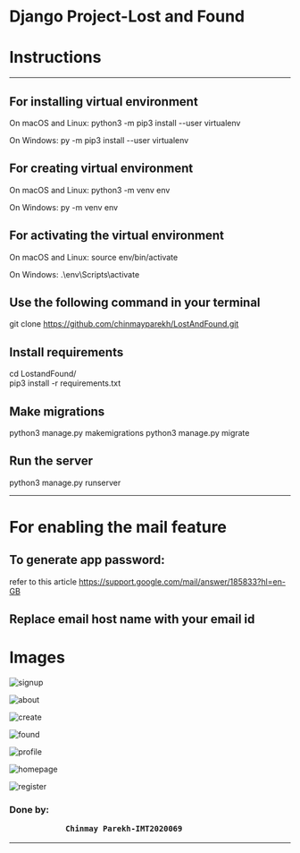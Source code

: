# Django Project-Lost and Found

# Instructions

---

## For installing virtual environment

On macOS and Linux:
python3 -m pip3 install --user virtualenv

On Windows:
py -m pip3 install --user virtualenv

## For creating virtual environment

On macOS and Linux:
python3 -m venv env

On Windows:
py -m venv env

## For activating the virtual environment

On macOS and Linux:
source env/bin/activate

On Windows:
.\env\Scripts\activate

## Use the following command in your terminal

git clone https://github.com/chinmayparekh/LostAndFound.git

## Install requirements

cd LostandFound/ <br/>
pip3 install -r requirements.txt

## Make migrations
python3 manage.py makemigrations
python3 manage.py migrate

## Run the server

python3 manage.py runserver

---

# For enabling the mail feature

## To generate app password:

refer to this article https://support.google.com/mail/answer/185833?hl=en-GB

## Replace email host name with your email id

# Images

![signup](https://user-images.githubusercontent.com/76399431/131253785-093aad12-6e6b-484e-bd3c-1a9560dc59fb.png)
<br>

![about](https://user-images.githubusercontent.com/76399431/131253826-0f7ac849-ed65-4911-b7ed-b4745b73efe9.png)
<br>

![create](https://user-images.githubusercontent.com/76399431/131253832-759482cd-4134-4166-b20f-7ae86b1a1cc4.png)
<br>

![found](https://user-images.githubusercontent.com/76399431/131253836-985a745d-40fe-4d86-92fd-857aa03543af.png)
<br>

![profile](https://user-images.githubusercontent.com/76399431/131253840-fb819a73-6986-4dce-9db4-e2214c317c8f.png)
<br>

![homepage](https://user-images.githubusercontent.com/76399431/131253847-bac19abf-de5f-407a-be86-6b9d21c4b427.png)
<br>

![register](https://user-images.githubusercontent.com/76399431/131253852-60ff58c8-29c0-40e5-bd30-e7a6b5a55dea.png)

<h3> Done by:

                Chinmay Parekh-IMT2020069
---